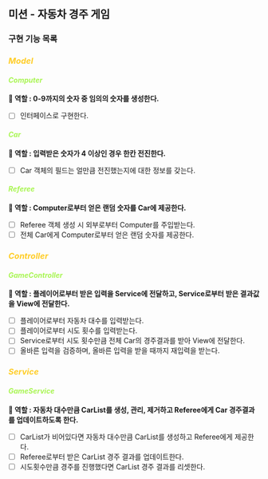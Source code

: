 ## 미션 - 자동차 경주 게임

### 구현 기능 목록

### *<span style = 'color : #FFCD28'>Model</span>*<br/>

#### *<span style = 'color : #A8F552'>Computer</span>*<br/>
**🔆 역할 : 0-9까지의 숫자 중 임의의 숫자를 생성한다.**<br/>

- [ ] 인터페이스로 구현한다.<br/>

#### *<span style = 'color : #A8F552'>Car</span>*<br/>
**🔆 역할 : 입력받은 숫자가 4 이상인 경우 한칸 전진한다.**<br/>

- [ ] Car 객체의 필드는 얼만큼 전진했는지에 대한 정보를 갖는다.<br/>


#### *<span style = 'color : #A8F552'>Referee</span>*<br/>
**🔆 역할 : Computer로부터 얻은 랜덤 숫자를 Car에 제공한다.**<br/>

- [ ] Referee 객체 생성 시 외부로부터 Computer를 주입받는다.<br/>
- [ ] 전체 Car에게 Computer로부터 얻은 랜덤 숫자를 제공한다.<br/>

### *<span style = 'color : #FFCD28'>Controller</span>*<br/>

#### *<span style = 'color : #A8F552'>GameController</span>*<br/>
**🔆 역할 : 플레이어로부터 받은 입력을 Service에 전달하고, Service로부터 받은 결과값을 View에 전달한다.**<br/>

- [ ] 플레이어로부터 자동차 대수를 입력받는다.<br/>
- [ ] 플레이어로부터 시도 횟수를 입력받는다.<br/>
- [ ] Service로부터 시도 횟수만큼 전체 Car의 경주결과를 받아 View에 전달한다.<br/>
- [ ] 올바른 입력을 검증하며, 올바른 입력을 받을 때까지 재입력을 받는다.<br/>

### *<span style = 'color : #FFCD28'>Service</span>*<br/>

#### *<span style = 'color : #A8F552'>GameService</span>*<br/>
**🔆 역할 : 자동차 대수만큼 CarList를 생성, 관리, 제거하고 Referee에게 Car 경주결과를 업데이트하도록 한다.**<br/>

- [ ] CarList가 비어있다면 자동차 대수만큼 CarList를 생성하고 Referee에게 제공한다.<br/>
- [ ] Referee로부터 받은 CarList 경주 결과를 업데이트한다.<br/>
- [ ] 시도횟수만큼 경주를 진행했다면 CarList 경주 결과를 리셋한다.<br/>
